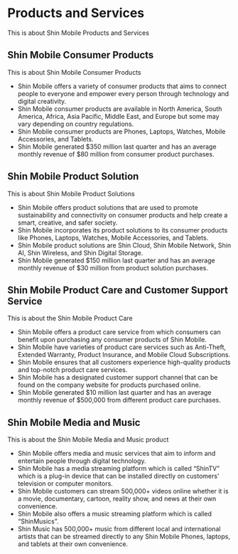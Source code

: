 # Products and Services

This is about Shin Mobile Products and Services

## Shin Mobile Consumer Products

This is about Shin Mobile Consumer Products

- Shin Mobile offers a variety of consumer products that aims to connect people to everyone and empower every person through technology and digital creativity.
- Shin Mobile consumer products are available in North America, South America, Africa, Asia Pacific, Middle East, and Europe but some may vary depending on country regulations.
- Shin Mobile consumer products are Phones, Laptops, Watches, Mobile Accessories, and Tablets.
- Shin Mobile generated $350 million last quarter and has an average monthly revenue of $80 million from consumer product purchases.

## Shin Mobile Product Solution

This is about Shin Mobile Product Solutions

- Shin Mobile offers product solutions that are used to promote sustainability and connectivity on consumer products and help create a smart, creative, and safer society.
- Shin Mobile incorporates its product solutions to its consumer products like Phones, Laptops, Watches, Mobile Accessories, and Tablets.
- Shin Mobile product solutions are Shin Cloud, Shin Mobile Network, Shin AI, Shin Wireless, and Shin Digital Storage.
- Shin Mobile generated $150 million last quarter and has an average monthly revenue of $30 million from product solution purchases.

## Shin Mobile Product Care and Customer Support Service

This is about the Shin Mobile Product Care

- Shin Mobile offers a product care service from which consumers can benefit upon purchasing any consumer products of Shin Mobile.
- Shin Mobile have varieties of product care services such as Anti-Theft, Extended Warranty, Product Insurance, and Mobile Cloud Subscriptions.
- Shin Mobile ensures that all customers experience high-quality products and top-notch product care services.
- Shin Mobile has a designated customer support channel that can be found on the company website for products purchased online.
- Shin Mobile generated $10 million last quarter and has an average monthly revenue of $500,000 from different product care purchases.

## Shin Mobile Media and Music

This is about the Shin Mobile Media and Music product

- Shin Mobile offers media and music services that aim to inform and entertain people through digital technology.
- Shin Mobile has a media streaming platform which is called “ShinTV” which is a plug-in device that can be installed directly on customers' television or computer monitors.
- Shin Mobile customers can stream 500,000+ videos online whether it is a movie, documentary, cartoon, reality show, and news at their own convenience.
- Shin Mobile also offers a music streaming platform which is called “ShinMusics”.
- Shin Music has 500,000+ music from different local and international artists that can be streamed directly to any Shin Mobile Phones, laptops, and tablets at their own convenience.